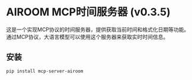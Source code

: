 # AIROOM MCP时间服务器 (v0.3.5)

这是一个实现MCP协议的时间服务器，提供获取当前时间和格式化日期等功能。
通过MCP协议，大语言模型可以使用这个服务器来获取实时时间信息。

## 安装

```bash
pip install mcp-server-airoom
